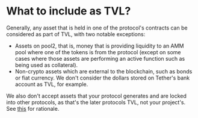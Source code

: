 # What to include as TVL?

Generally, any asset that is held in one of the protocol's contracts can be considered as part of TVL, with two notable exceptions:

* Assets on pool2, that is, money that is providing liquidity to an AMM pool where one of the tokens is from the protocol \(except on some cases where those assets are performing an active function such as being used as collateral\).
* Non-crypto assets which are external to the blockchain, such as bonds or fiat currency. We don't consider the dollars stored on Tether's bank account as TVL, for example.

We also don't accept assets that your protocol generates and are locked into other protocols, as that's the later protocols TVL, not your project's. See [this](https://github.com/DefiLlama/DefiLlama-Adapters/pull/60#issuecomment-807045050) for rationale.

